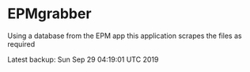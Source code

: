 # EPMgrabber
Using a database from the EPM app this application scrapes the files as required


Latest backup: Sun Sep 29 04:19:01 UTC 2019
